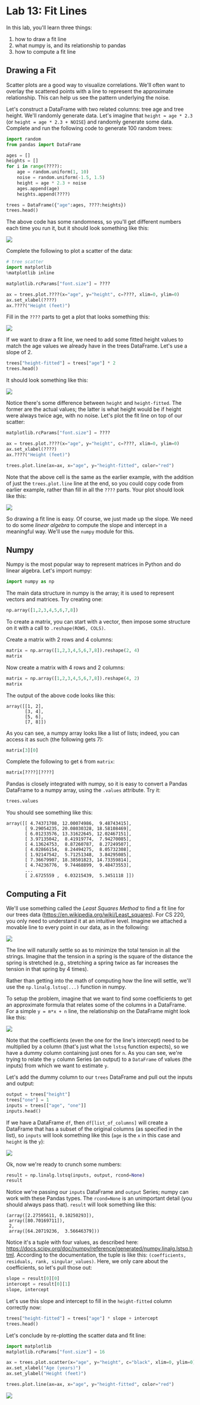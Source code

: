 # Lab 13: Fit Lines

In this lab, you'll learn three things:

1. how to draw a fit line
2. what numpy is, and its relationship to pandas
3. how to compute a fit line

## Drawing a Fit

Scatter plots are a good way to visualize correlations.  We'll
often want to overlay the scattered points with a line to represent
the approximate relationship.  This can help us see the pattern
underlying the noise.

Let's construct a DataFrame with two related columns: tree age and
tree height.  We'll randomly generate data.  Let's imagine that
`height ≈ age * 2.3` (or `height = age * 2.3 + NOISE`) and randomly
generate some data.  Complete and run the following code to generate 100
random trees:

```python
import random
from pandas import DataFrame

ages = []
heights = []
for i in range(????):
    age = random.uniform(1, 10)
    noise = random.uniform(-1.5, 1.5)
    height = age * 2.3 + noise
    ages.append(age)
    heights.append(????)

trees = DataFrame({"age":ages, ????:heights})
trees.head()
```

The above code has some randomness, so you'll get different numbers
each time you run it, but it should look something like this:

<img src="tree-df.png">

Complete the following to plot a scatter of the data:

```python
# tree scatter
import matplotlib
%matplotlib inline

matplotlib.rcParams["font.size"] = ????

ax = trees.plot.????(x="age", y="height", c=????, xlim=0, ylim=0)
ax.set_xlabel(????)
ax.????("Height (feet)")
```

Fill in the `????` parts to get a plot that looks something this:

<img src="scatter.png">

If we want to draw a fit line, we need to add some fitted height
values to match the age values we already have in the trees DataFrame.
Let's use a slope of 2.

```python
trees["height-fitted"] = trees["age"] * 2
trees.head()
```

It should look something like this:

<img src="tree-df-2.png">

Notice there's some difference between `height` and `height-fitted`.
The former are the actual values; the latter is what height would be
if height were always twice age, with no noise.  Let's plot the fit
line on top of our scatter:

```python
matplotlib.rcParams["font.size"] = ????

ax = trees.plot.????(x="age", y="height", c=????, xlim=0, ylim=0)
ax.set_xlabel(????)
ax.????("Height (feet)")

trees.plot.line(ax=ax, x="age", y="height-fitted", color="red")
```

Note that the above cell is the same as the earlier example, with the
addition of just the `trees.plot.line` line at the end, so you could
copy code from earlier example, rather than fill in all the `????` parts.  Your plot should
look like this:

<img src="scatter-2.png">

So drawing a fit line is easy.  Of course, we just made up the slope.
We need to do some *linear algebra* to compute the slope and intercept
in a meaningful way.  We'll use the `numpy` module for this.

## Numpy

Numpy is the most popular way to represent matrices in Python and do
linear algebra. Let's import numpy:

```python
import numpy as np
```

The main data structure in numpy is the array; it is used to represent
vectors and matrices.  Try creating one:

```python
np.array([1,2,3,4,5,6,7,8])
```

To create a matrix, you can start with a vector, then impose some
structure on it with a call to `.reshape(ROWS, COLS)`.

Create a matrix with 2 rows and 4 columns:

```python
matrix = np.array([1,2,3,4,5,6,7,8]).reshape(2, 4)
matrix
```

Now create a matrix with 4 rows and 2 columns:

```python
matrix = np.array([1,2,3,4,5,6,7,8]).reshape(4, 2)
matrix
```

The output of the above code looks like this:

```
array([[1, 2],
       [3, 4],
       [5, 6],
       [7, 8]])
```

As you can see, a numpy array looks like a list of lists; indeed, you
can access it as such (the following gets 7):

```python
matrix[3][0]
```

Complete the following to get `6` from `matrix`:

```python
matrix[????][????]
```

Pandas is closely integrated with numpy, so it is easy to convert a
Pandas DataFrame to a numpy array, using the `.values` attribute.  Try
it:

```python
trees.values
```

You should see something like this:

```
array([[ 4.74371708, 12.00074986,  9.48743415],
       [ 9.29054235, 20.08030328, 18.58108469],
       [ 6.01233576, 13.31622645, 12.02467151],
       [ 3.97135042,  8.41919774,  7.94270085],
       [ 4.13624753,  8.87260787,  8.27249507],
       [ 4.02866154,  8.24494275,  8.05732308],
       [ 1.92147542,  5.71251348,  3.84295085],
       [ 7.36679907, 18.38501823, 14.73359814],
       [ 4.74236776,  9.74468899,  9.48473553],
       ...
       [ 2.6725559 ,  6.03215439,  5.3451118 ]])
```

## Computing a Fit

We'll use something called the *Least Squares Method* to find a fit
line for our trees data (https://en.wikipedia.org/wiki/Least_squares).
For CS 220, you only need to understand it at an intuitive level.
Imagine we attached a movable line to every point in our data, as in
the following:

<img src="springs.png">

The line will naturally settle so as to minimize the total tension in
all the strings.  Imagine that the tension in a spring is the square
of the distance the spring is stretched (e.g., stretching a spring
twice as far increases the tension in that spring by 4 times).

Rather than getting into the math of computing how the line will settle,
we'll use the `np.linalg.lstsq(...)` function in numpy.

To setup the problem, imagine that we want to find some coefficients
to get an approximate formula that relates some of the columns in a
DataFrame.  For a simple `y = m*x + n` line, the relationship on the
DataFrame might look like this:

<img src="columns.png">

Note that the coefficients (even the one for the line's intercept)
need to be multiplied by a column (that's just what the `lstsq`
function expects), so we have a dummy column containing just ones for
`n`.  As you can see, we're trying to relate the `y` column Series (an
output) to a `DataFrame` of values (the inputs) from which we want to
estimate `y`.

Let's add the dummy column to our `trees` DataFrame and pull out the
inputs and output:

```python
output = trees["height"]
trees["one"] = 1
inputs = trees[["age", "one"]]
inputs.head()
```

If we have a DataFrame `df`, then `df[list_of_columns]` will create a
DataFrame that has a subset of the original columns (as specified in
the list), so `inputs` will look something like this (`age` is the
`x` in this case and `height` is the `y`):

<img src="inputs.png">

Ok, now we're ready to crunch some numbers:

```python
result = np.linalg.lstsq(inputs, output, rcond=None)
result
```

Notice we're passing our `inputs` DataFrame and `output` Series; numpy
can work with these Pandas types.  The `rcond=None` is an unimportant
detail (you should always pass that).  `result` will look something
like this:

```
(array([2.27595611, 0.10250293]),
 array([80.70169711]),
 2,
 array([64.20719236,  3.56646379]))
```

Notice it's a tuple with four values, as described here:
https://docs.scipy.org/doc/numpy/reference/generated/numpy.linalg.lstsq.html.
According to the documentation, the tuple is like this:
`(coefficients, residuals, rank, singular_values)`.  Here, we only
care about the coefficients, so let's pull those out:

```python
slope = result[0][0]
intercept = result[0][1]
slope, intercept
```

Let's use this slope and intercept to fill in the `height-fitted` column correctly now:

```python
trees["height-fitted"] = trees["age"] * slope + intercept
trees.head()
```

Let's conclude by re-plotting the scatter data and fit line:

```python
import matplotlib
matplotlib.rcParams["font.size"] = 16

ax = trees.plot.scatter(x="age", y="height", c="black", xlim=0, ylim=0)
ax.set_xlabel("Age (years)")
ax.set_ylabel("Height (feet)")

trees.plot.line(ax=ax, x="age", y="height-fitted", color="red")
```

<img src="final.png">
